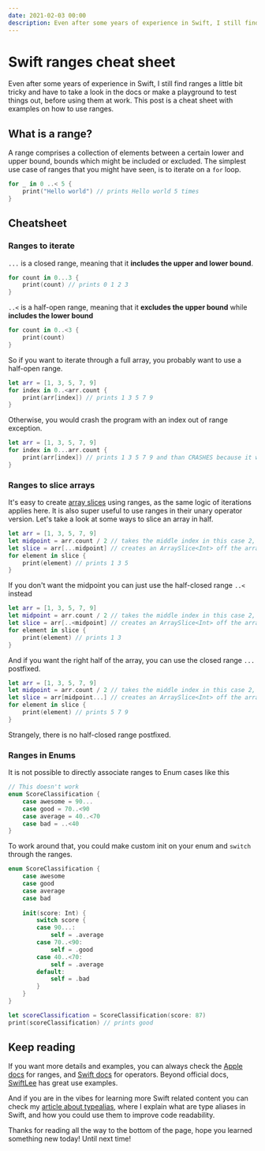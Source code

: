 ```yaml
---
date: 2021-02-03 00:00
description: Even after some years of experience in Swift, I still find ranges a little bit tricky and have to take a look in the docs or make a playground to test things out, before using them at work. This post is a cheat sheet with examples on how to use ranges.
---
```

# Swift ranges cheat sheet

Even after some years of experience in Swift, I still find ranges a little bit tricky and have to take a look in the docs or make a playground to test things out, before using them at work. This post is a cheat sheet with examples on how to use ranges.

## What is a range?

A range comprises a collection of elements between a certain lower and upper bound, bounds which might be included or excluded. The simplest use case of ranges that you might have seen, is to iterate on a `for` loop.

```swift
for _ in 0 ..< 5 {
    print("Hello world") // prints Hello world 5 times
}
```

## Cheatsheet

### Ranges to iterate

`...` is a closed range, meaning that it **includes the upper and lower bound**.

```swift
for count in 0...3 {
    print(count) // prints 0 1 2 3
}
```

`..<` is a half-open range, meaning that it **excludes the upper bound** while **includes the lower bound**

```swift
for count in 0..<3 {
    print(count)
}
```

So if you want to iterate through a full array, you probably want to use a half-open range.

```swift
let arr = [1, 3, 5, 7, 9]
for index in 0..<arr.count {
    print(arr[index]) // prints 1 3 5 7 9
}
```

Otherwise, you would crash the program with an index out of range exception.

```swift
let arr = [1, 3, 5, 7, 9]
for index in 0...arr.count {
    print(arr[index]) // prints 1 3 5 7 9 and than CRASHES because it will try to access the index 5 which doesn't exists.
}
```

### Ranges to slice arrays

It's easy to create [array slices](https://developer.apple.com/documentation/swift/arrayslice) using ranges, as the same logic of iterations applies here. It is also super useful to use ranges in their unary operator version. Let's take a look at some ways to slice an array in half.

```swift
let arr = [1, 3, 5, 7, 9]
let midpoint = arr.count / 2 // takes the middle index in this case 2, so arr[midpoint] would be 5 here.
let slice = arr[...midpoint] // creates an ArraySlice<Int> off the array from the first index (0) to the midpoint (2), including it.
for element in slice {
    print(element) // prints 1 3 5
}
```

If you don't want the midpoint you can just use the half-closed range `..<` instead

```swift
let arr = [1, 3, 5, 7, 9]
let midpoint = arr.count / 2 // takes the middle index in this case 2, so arr[midpoint] would be 5 here.
let slice = arr[..<midpoint] // creates an ArraySlice<Int> off the array from the first index (0) to the midpoint (2), excluding it.
for element in slice {
    print(element) // prints 1 3
}
```

And if you want the right half of the array, you can use the closed range `...` postfixed.

```swift
let arr = [1, 3, 5, 7, 9]
let midpoint = arr.count / 2 // takes the middle index in this case 2, so arr[midpoint] would be 5 here.
let slice = arr[midpoint...] // creates an ArraySlice<Int> off the array from the midpoint(2) to the end of the array (4).
for element in slice {
    print(element) // prints 5 7 9
}
```

Strangely, there is no half-closed range postfixed.

### Ranges in Enums

It is not possible to directly associate ranges to Enum cases like this

```swift
// This doesn't work
enum ScoreClassification {
    case awesome = 90...
    case good = 70..<90
    case average = 40..<70
    case bad = ..<40
}
```

To work around that, you could make custom init on your enum and `switch` through the ranges.

```swift
enum ScoreClassification {
    case awesome
    case good
    case average
    case bad
    
    init(score: Int) {
        switch score {
        case 90...:
            self = .average
        case 70..<90:
            self = .good
        case 40..<70:
            self = .average
        default:
            self = .bad
        }
    }
}

let scoreClassification = ScoreClassification(score: 87)
print(scoreClassification) // prints good
```

## Keep reading

If you want more details and examples, you can always check the [Apple docs](https://developer.apple.com/documentation/swift/range) for ranges, and [Swift docs](https://docs.swift.org/swift-book/LanguageGuide/BasicOperators.html#ID73) for operators. Beyond official docs, [SwiftLee](https://www.avanderlee.com/swift/ranges-explained) has great use examples.

And if you are in the vibes for learning more Swift related content you can check my [article about typealias](https://www.lucasoliveira.tech/posts/quick-tip-2/), where I explain what are type aliases in Swift, and how you could use them to improve code readability.

Thanks for reading all the way to the bottom of the page, hope you learned something new today! Until next time!